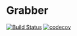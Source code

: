 # Grabber
[![Build Status](https://app.travis-ci.com/afoni41985/job4j_grabber.svg?branch=master)](https://app.travis-ci.com/afoni41985/job4j_grabber)
[![codecov](https://codecov.io/gh/afoni41985/job4j_grabber/branch/master/graph/badge.svg?token=7KQXUMLRRC)](https://codecov.io/gh/afoni41985/job4j_grabber)
